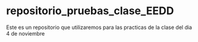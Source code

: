 # repositorio_pruebas_clase_EEDD
Este es un repositorio que utilizaremos para las practicas de la clase del dia 4 de noviembre

